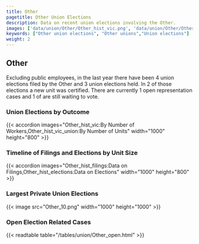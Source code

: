 ```yaml
---
title: Other
pagetitle: Other Union Elections
description: Data on recent union elections involving the Other.
images: ['data/union/Other/Other_hist_vic.png', 'data/union/Other/Other_hist_size.png', 'data/union/Other/Other_10.png']
keywords: ["Other union elections", "Other unions","Union elections"]
weight: 2
---
```

##  Other

Excluding public employees, in the last year there have been 4 union elections filed by the Other and 3 union elections held. In 2 of those elections a new unit was certified. There are currently 1 open representation cases and 1 of are still waiting to vote.

### Union Elections by Outcome
{{< accordion images="Other_hist_vic:By Number of Workers,Other_hist_vic_union:By Number of Units" width="1000" height="800" >}}

### Timeline of Filings and Elections by Unit Size
{{< accordion images="Other_hist_filings:Data on Filings,Other_hist_elections:Data on Elections" width="1000" height="800" >}}

### Largest Private Union Elections
{{< image src="Other_10.png" width="1000" height="1000"  >}}

### Open Election Related Cases
{{< readtable table="/tables/union/Other_open.html" >}}

